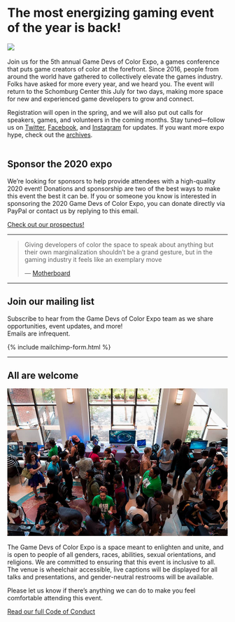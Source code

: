 # The most energizing gaming event of the year is back!

<p>
<img src="http://gamedevsofcolorexpo.com/assets/images/photos/2019/2019GDoCExpo01.jpg">
</p>

Join us for the 5th annual Game Devs of Color Expo, a games conference that puts game creators of color at the forefront. Since 2016, people from around the world have gathered to collectively elevate the games industry. Folks have asked for more every year, and we heard you. The event will return to the Schomburg Center this July for two days, making more space for new and experienced game developers to grow and connect.

Registration will open in the spring, and we will also put out calls for speakers, games, and volunteers in the coming months. Stay tuned—follow us on [Twitter](https://twitter.com/gdocexpo), [Facebook](https://www.facebook.com/GDoCExpo/), and [Instagram](https://www.instagram.com/gdocexpo/) for updates. If you want more expo hype, check out the [archives](/archive).
<br/><br/>

## Sponsor the 2020 expo

We’re looking for sponsors to help provide attendees with a high-quality 2020 event! Donations and sponsorship are two of the best ways to make this event the best it can be. If you or someone you know is interested in sponsoring the 2020 Game Devs of Color Expo, you can donate directly via PayPal or contact us by replying to this email.

[Check out our prospectus!](/sponsor/2020GameDevsofColorExpoSponsorshipDeck.pdf)


---


<blockquote class="twitter-tweet" data-lang="en"><p lang="en" dir="ltr">
Giving developers of color the space to speak about anything but their own marginalization shouldn’t be a grand gesture, but in the gaming industry it feels like an exemplary move
</p>&mdash; <a href="https://motherboard.vice.com/en_us/article/5943vb/the-game-developers-of-color-expo-was-a-respite-from-the-hostile-gaming-scene">Motherboard</a></blockquote>


----

## Join our mailing list

Subscribe to hear from the Game Devs of Color Expo team as we share opportunities, event updates, and more!<br/>
Emails are infrequent.

{% include mailchimp-form.html %}

----

## All are welcome

![](/assets/images/photos/2018/2018GDoCE_1.jpg)

The Game Devs of Color Expo is a space meant to enlighten and unite, and is open to people of all genders, races, abilities, sexual orientations, and religions. We are committed to ensuring that this event is inclusive to all. The venue is wheelchair accessible, live captions will be displayed for all talks and presentations, and gender-neutral restrooms will be available.

Please let us know if there’s anything we can do to make you feel comfortable attending this event.

[Read our full Code of Conduct](/codeofconduct)
